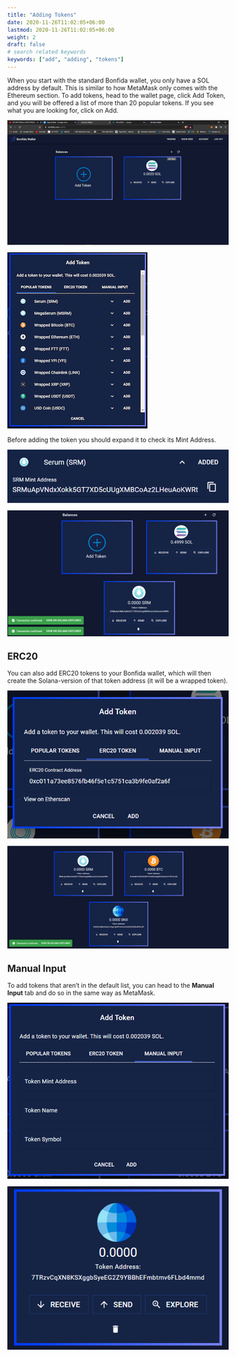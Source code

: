 ```yaml
---
title: "Adding Tokens"
date: 2020-11-26T11:02:05+06:00
lastmod: 2020-11-26T11:02:05+06:00
weight: 2
draft: false
# search related keywords
keywords: ["add", "adding", "tokens"]
---
```


When you start with the standard Bonfida wallet, you only have a SOL address by default. This is similar to how MetaMask only comes with the Ethereum section. To add tokens, head to the wallet page, click Add Token, and you will be offered a list of more than 20 popular tokens. If you see what you are looking for, click on Add.

![add-1](add-1.png)

![add-2](add-2.png)

Before adding the token you should expand it to check its Mint Address.

![add-3](add-3.png)

![add-4](add-4.png)

## ERC20

You can also add ERC20 tokens to your Bonfida wallet, which will then create the Solana-version of that token address (it will be a wrapped token).

![add-5](add-5.png)

![add-6](add-6.png)

## Manual Input

To add tokens that aren’t in the default list, you can head to the **Manual Input** tab and do so in the same way as MetaMask.

![add-7](add-7.png)

![add-8](add-8.png)
